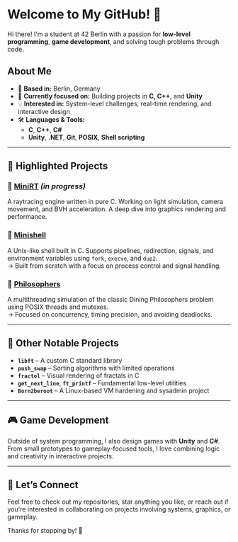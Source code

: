 # Welcome to My GitHub! 👋

Hi there! I'm a student at 42 Berlin with a passion for **low-level programming**, **game development**, and solving tough problems through code.

## About Me
- 📍 **Based in:** Berlin, Germany  
- 🎯 **Currently focused on:** Building projects in **C, C++**, and **Unity**
- 💡 **Interested in:** System-level challenges, real-time rendering, and interactive design
- 🛠️ **Languages & Tools:**  
  - **C**, **C++**, **C#**  
  - **Unity**, **.NET**, **Git**, **POSIX**, **Shell scripting**

---

## 📌 Highlighted Projects

### 🔷 [MiniRT](https://github.com/your_username/minirt) *(in progress)*
A raytracing engine written in pure C. Working on light simulation, camera movement, and BVH acceleration. A deep dive into graphics rendering and performance.

### 🔹 [Minishell](https://github.com/your_username/minishell)
A Unix-like shell built in C. Supports pipelines, redirection, signals, and environment variables using `fork`, `execve`, and `dup2`.  
→ Built from scratch with a focus on process control and signal handling.

### 🔸 [Philosophers](https://github.com/your_username/philosophers)
A multithreading simulation of the classic Dining Philosophers problem using POSIX threads and mutexes.  
→ Focused on concurrency, timing precision, and avoiding deadlocks.

---

## 📁 Other Notable Projects

- **`libft`** – A custom C standard library  
- **`push_swap`** – Sorting algorithms with limited operations  
- **`fractol`** – Visual rendering of fractals in C  
- **`get_next_line`**, **`ft_printf`** – Fundamental low-level utilities  
- **`Born2beroot`** – A Linux-based VM hardening and sysadmin project  

---

## 🎮 Game Development
Outside of system programming, I also design games with **Unity** and **C#**. From small prototypes to gameplay-focused tools, I love combining logic and creativity in interactive projects.

---

## 🤝 Let’s Connect
Feel free to check out my repositories, star anything you like, or reach out if you're interested in collaborating on projects involving systems, graphics, or gameplay.

Thanks for stopping by! 🚀
